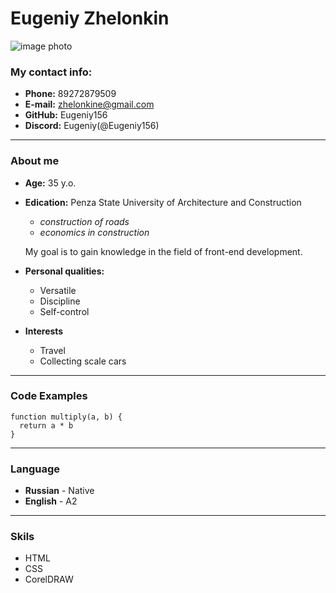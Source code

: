  # Eugeniy Zhelonkin #
![image photo](https://sun1-25.userapi.com/s/v1/if1/9LmFWrZpb_b7Qu6BvJ8NFyMLVFIl-DP51RkG2xm1xsNAPIFet-ZXB1hAW_m-c5KfZKoq07tV.jpg?size=200x200&quality=96&crop=559,169,1531,1531&ava=1 "Eugeniy Zhelonkin")  
 
 
### My contact info: ###
* **Phone:** 89272879509
* **E-mail:** zhelonkine@gmail.com
* **GitHub:** Eugeniy156 
* **Discord:** Eugeniy(@Eugeniy156)
***
### About me ###
* **Age:**  35 y.o.  
* **Edication:** Penza State University of Architecture and Construction
    + _construction of roads_
    + _economics in construction_


    My goal is to gain knowledge in the field of front-end development.

* **Personal qualities:**
    + Versatile
    + Discipline
    + Self-control 

* **Interests**
    + Travel
    + Collecting scale cars

***
### Code Examples ###
```
function multiply(a, b) {
  return a * b
} 
```
***
### Language ###
* **Russian** - Native
* **English** - A2 

***
### Skils ###
* HTML
* CSS
* CorelDRAW
